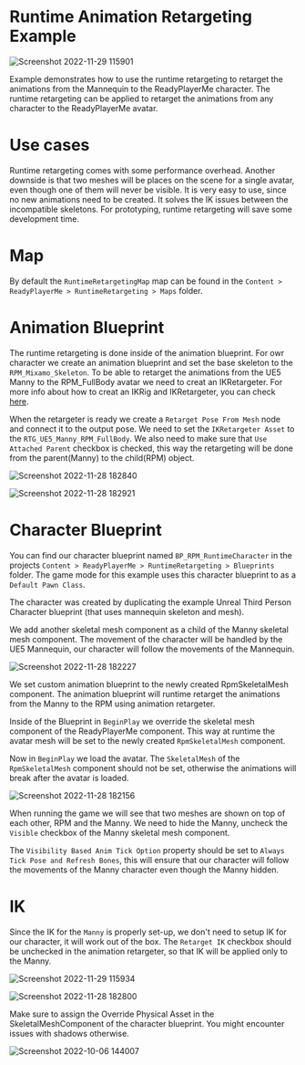 # Runtime Animation Retargeting Example

![Screenshot 2022-11-29 115901](https://user-images.githubusercontent.com/3124894/204512386-db962d1b-9f2c-4fff-8ce4-44f76569935b.png)

Example demonstrates how to use the runtime retargeting to retarget the animations from the Mannequin to the ReadyPlayerMe character. The runtime retargeting can be applied to retarget the animations from any character to the ReadyPlayerMe avatar.

# Use cases

Runtime retargeting comes with some performance overhead. Another downside is that two meshes will be places on the scene for a single avatar, even though one of them will never be visible.
It is very easy to use, since no new animations need to be created. It solves the IK issues between the incompatible skeletons.
For prototyping, runtime retargeting will save some development time.

# Map

By default the `RuntimeRetargetingMap` map can be found in the `Content > ReadyPlayerMe > RuntimeRetargeting > Maps` folder.

# Animation Blueprint

The runtime retargeting is done inside of the animation blueprint.
For owr character we create an animation blueprint and set the base skeleton to the `RPM_Mixamo_Skeleton`.
To be able to retarget the animations from the UE5 Manny to the RPM_FullBody avatar we need to creat an IKRetargeter. For more info about how to creat an IKRig and IKRetargeter, you can check [here](https://github.com/readyplayerme/UnrealExamples/tree/main/Content/ReadyPlayerMe/AnimationRetargeting#how-to-retarget-animations).

When the retargeter is ready we create a `Retarget Pose From Mesh` node and connect it to the output pose. We need to set the `IKRetargeter Asset` to the `RTG_UE5_Manny_RPM_FullBody`. We also need to make sure that `Use Attached Parent` checkbox is checked, this way the retargeting will be done from the parent(Manny) to the child(RPM) object.

![Screenshot 2022-11-28 182840](https://user-images.githubusercontent.com/3124894/204368902-10f2aac3-5dc3-4288-b74f-63558e3574c8.png)

![Screenshot 2022-11-28 182921](https://user-images.githubusercontent.com/3124894/204368935-ec2df095-7c7e-4f1c-9468-26428648bde8.png)

# Character Blueprint

You can find our character blueprint named `BP_RPM_RuntimeCharacter` in the projects `Content > ReadyPlayerMe > RuntimeRetargeting > Blueprints` folder.
The game mode for this example uses this character blueprint to as a `Default Pawn Class`.

The character was created by duplicating the example Unreal Third Person Character blueprint (that uses mannequin skeleton and mesh).

We add another skeletal mesh component as a child of the Manny skeletal mesh component. The movement of the character will be handled by the UE5 Mannequin, our character will follow the movements of the Mannequin.

![Screenshot 2022-11-28 182227](https://user-images.githubusercontent.com/3124894/204370248-0fc256b2-c166-4806-8d2f-c9f9ec173dc1.png)

We set custom animation blueprint to the newly created RpmSkeletalMesh component. The animation blueprint will runtime retarget the animations from the Manny to the RPM using animation retargeter.

Inside of the Blueprint in `BeginPlay` we override the skeletal mesh component of the ReadyPlayerMe component. This way at runtime the avatar mesh will be set to the newly created `RpmSkeletalMesh` component.

Now in `BeginPlay` we load the avatar. The `SkeletalMesh` of the `RpmSkeletalMesh` component should not be set, otherwise the animations will break after the avatar is loaded.

![Screenshot 2022-11-28 182156](https://user-images.githubusercontent.com/3124894/204370152-dd73e8c5-5900-445b-9c4d-4f5b1783ffcd.png)

When running the game we will see that two meshes are shown on top of each other, RPM and the Manny. We need to hide the Manny, uncheck the `Visible` checkbox of the Manny skeletal mesh component.

The `Visibility Based Anim Tick Option` property should be set to `Always Tick Pose and Refresh Bones`, this will ensure that our character will follow the movements of the Manny character even though the Manny hidden.

# IK

Since the IK for the `Manny` is properly set-up, we don't need to setup IK for our character, it will work out of the box.
The `Retarget IK` checkbox should be unchecked in the animation retargeter, so that IK will be applied only to the Manny.

![Screenshot 2022-11-29 115934](https://user-images.githubusercontent.com/3124894/204512563-558b6d48-0fcf-433f-aa80-70f4c70f4b03.png)

![Screenshot 2022-11-28 182800](https://user-images.githubusercontent.com/3124894/204370102-537f8a51-ee7b-4007-bb54-afb402524cf4.png)

Make sure to assign the Override Physical Asset in the SkeletalMeshComponent of the character blueprint. You might encounter issues with shadows otherwise.

![Screenshot 2022-10-06 144007](https://user-images.githubusercontent.com/108666572/194314869-e4453faf-7ce8-420a-831f-0a94cffa0bb2.png)
